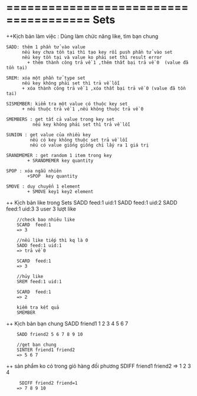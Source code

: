 ======================================
                Sets
======================================

++Kịch bản làm việc : Dùng làm chức năng like, tìm bạn chung

    SADD: thêm 1 phần tử vào value 
          nếu key chưa tồn tại thì tạo key rồi push phần tử vào set
          nếu key tồn tại và value ko phải set thì result error
            + thêm thành công trả về 1 ,thêm thất bại trả về 0  (value đã tồn tại)

    SREM: xóa một phần tử type set
          nếu key không phải set thì trả về lỗi
          + xóa thành công trả về 1 ,xóa thất bại trả về 0 (value đã tồn tại)
    
    SISMEMBER: kiểm tra một value có thuộc key set
          + nếu thuộc trả về 1 ,nếu không thuộc trả về 0

    SMEMBERS : get tất cả value trong key set
              nếu key không phải set thì trả về lỗi
    
    SUNION : get value của nhiều key
             nếu có key không thuộc set trả về lỗi 
             nếu có value giống giống chỉ lấy ra 1 giá trị
    
    SRANDMEMER : get random 1 item trong key
            + SRANDMEMER key quantity
    
    SPOP : xóa ngẫu nhiên
            +SPOP  key quantity

    SMOVE : duy chuyển 1 element 
            + SMOVE key1 key2 element
    
++ Kịch bản like trong Sets
        SADD feed:1 uid:1
        SADD feed:1 uid:2
        SADD feed:1 uid:3
        3 user 3 lượt like

        //check bao nhiêu like
        SCARD  feed:1 
        => 3 

        //nếu like tiếp thì kq là 0
        SADD feed:1 uid:1
        => trả về 0

        SCARD  feed:1 
        => 3 

        //hủy like
        SREM feed:1 uid:1

        SCARD  feed:1 
        => 2

        kiểm tra kết quả   
        SMEMBER 

++ Kịch bản bạn chung
        SADD friend1 1 2 3 4 5 6 7

        SADD friend2 5 6 7 8 9 10

        //get bạn chung
        SINTER friend1 friend2
        => 5 6 7 

++ sản phẩm ko có trong giỏ hàng đối phương
        SDIFF friend1 friend2
        => 1 2 3 4

         SDIFF friend2 friend=1
        => 7 8 9 10